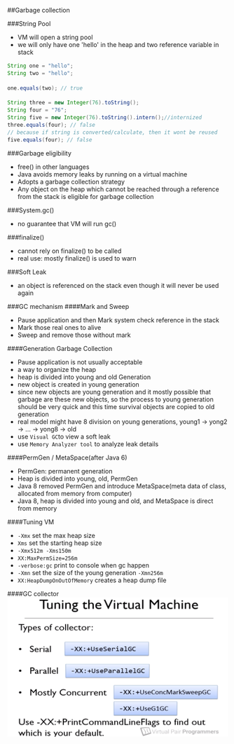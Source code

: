 ##Garbage collection


###String Pool
- VM will open a string pool
- we will only have one 'hello' in the heap and two reference variable in stack

```Java
String one = "hello";
String two = "hello";

one.equals(two); // true

String three = new Integer(76).toString();
String four = "76";
String five = new Integer(76).toString().intern();//internized
three.equals(four); // false
// because if string is converted/calculate, then it wont be reused
five.equals(four); // false
```

###Garbage eligibility
- free() in other languages
- Java avoids memory leaks by running on a virtual machine
- Adopts a garbage collection strategy
- Any object on the heap which cannot be reached through a reference from the stack is eligible for garbage collection

###System.gc()
- no guarantee that VM will run gc()

###finalize()
- cannot rely on finalize() to be called
- real use: mostly finalize() is used to warn

###Soft Leak
- an object is referenced on the stack even though it will never be used again

###GC mechanism
####Mark and Sweep
- Pause application and then Mark system check reference in the stack
- Mark those real ones to alive
- Sweep and remove those without mark

####Generation Garbage Collection
- Pause application is not usually acceptable
- a way to organize the heap
- heap is divided into young and old Generation
- new object is created in young generation
- since new objects are young generation and it mostly possible that garbage are these new objects, so the process to young generation should be very quick and this time survival objects are copied to old generation
- real model might have 8 division on young generations, young1 -> yong2 -> ... -> yong8 -> old
- use ```Visual GC```to view a soft leak
- use ```Memory Analyzer tool``` to analyze leak details

####PermGen / MetaSpace(after Java 6)
- PermGen: permanent generation
- Heap is divided into young, old, PermGen
- Java 8 removed PermGen and introduce MetaSpace(meta data of class, allocated from memory from computer)
- Java 8, heap is divided into young and old, and MetaSpace is direct from memory

####Tuning VM
- ```-Xmx``` set the max heap size
- ```Xms``` set the starting heap size
- ```-Xmx512m -Xms150m```
- ```XX:MaxPermSize=256m```
- ```-verbose:gc``` print to console when gc happen
- ```-Xmn``` set the size of the young generation ```-Xmn256m```
- ```XX:HeapDumpOnOutOfMemory``` creates a heap dump file

####GC collector
![GCCollector](../image/GCCollector.png)
